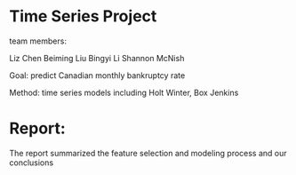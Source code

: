 # Time Series Project

team members:

Liz Chen
Beiming Liu
Bingyi Li
Shannon McNish

Goal: predict Canadian monthly bankruptcy rate

Method: time series models including Holt Winter, Box Jenkins

# Report: 

The report summarized the feature selection and modeling process and our conclusions 
